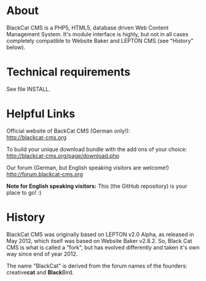 About
=====

BlackCat CMS is a PHP5, HTML5, database driven Web Content Management System.
It's module interface is highly, but not in all cases completely compatible to
Website Baker and LEPTON CMS (see "History" below).

# Technical requirements

See file INSTALL.

# Helpful Links

Official website of BackCat CMS (German only!):  
http://blackcat-cms.org

To build your unique download bundle with the add ons of your choice:  
http://blackcat-cms.org/page/download.php

Our forum (German, but English speaking visitors are welcome!)  
http://forum.blackcat-cms.org

**Note for English speaking visitors:** This (the GitHub repository) is your
place to go! :)


# History

BlackCat CMS was originally based on LEPTON v2.0 Alpha, as released in May
2012, which itself was based on Website Baker v2.8.2. So, Black Cat CMS is what
is called a "fork", but has evolved differently and taken it's own way since
end of year 2012.

The name "BlackCat" is derived from the forum names of the founders:
creative<strong>cat</strong> and <strong>Black</strong>Bird.
